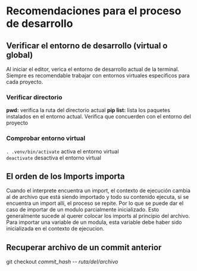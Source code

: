 # Recomendaciones para el proceso de desarrollo

## Verificar el entorno de desarrollo (virtual o global)
Al iniciar el editor, verica el entorno de desarrollo actual de la terminal. Siempre es recomendable trabajar con entornos virtuales especificos para cada proyecto.

### Verificar directorio
**pwd:** verifica la ruta del directorio actual
**pip list:** lista los paquetes instalados en el entorno actual. Verifica que concuerden con el entorno del proyecto

### Comprobar entorno virtual
`. .venv/bin/activate` activa el entorno virtual  
`deactivate` desactiva el entorno virtual  


## El orden de los Imports importa
Cuando el interprete encuentra un import, el contexto de ejecución cambia al de archivo que está siendo importado y todo su contenido ejecuta, si se encuentra un import allí, el proceso se repite. Por lo que se puede dar el caso de importar de un modulo parcialmente inicializado. Esto generalmente sucede al querer colocar los imports al principio del archivo. Para importar una variable de un modula, esta variable debe haber sido inicializada en el contexto de ejecucion.

## Recuperar archivo de un commit anterior
git checkout *commit_hash* -- *ruta/del/archivo*